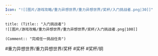 ```yaml
---
Icon: "![[图片/游戏攻略/重力异想世界/重力异想世界/奖杯/入门挑战者.png|30]]"
---
```

```ad-common-bronze-trophy
title: (Title:: "入门挑战者")
![[图片/游戏攻略/重力异想世界/重力异想世界/奖杯/入门挑战者.png|100]]

(Comment:: "完成任一挑战任务")
```

#重力异想世界/重力异想世界/奖杯 #奖杯 #奖杯/铜
